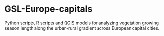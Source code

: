 # GSL-Europe-capitals
Python scripts, R scripts and QGIS models for analyzing vegetation growing season length along the urban-rural gradient across European capital cities.
